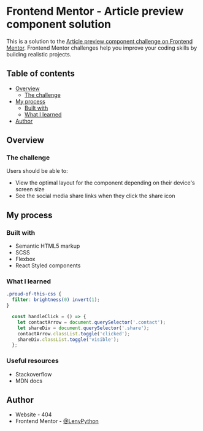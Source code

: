 # Frontend Mentor - Article preview component solution

This is a solution to the [Article preview component challenge on Frontend Mentor](https://www.frontendmentor.io/challenges/article-preview-component-dYBN_pYFT). Frontend Mentor challenges help you improve your coding skills by building realistic projects. 

## Table of contents

- [Overview](#overview)
  - [The challenge](#the-challenge)
- [My process](#my-process)
  - [Built with](#built-with)
  - [What I learned](#what-i-learned)
- [Author](#author)


## Overview

### The challenge

Users should be able to:

- View the optimal layout for the component depending on their device's screen size
- See the social media share links when they click the share icon


## My process

### Built with

- Semantic HTML5 markup
- SCSS
- Flexbox
- React Styled components

### What I learned

```css
.proud-of-this-css {
  filter: brightness(0) invert(1);
}
```
```js
  const handleClick = () => {
    let contactArrow = document.querySelector('.contact');
    let shareDiv = document.querySelector('.share');
    contactArrow.classList.toggle('clicked');
    shareDiv.classList.toggle('visible');
  };
```

### Useful resources

- Stackoverflow
- MDN docs


## Author

- Website - 404
- Frontend Mentor - [@LenyPython](https://www.frontendmentor.io/profile/LenyPython)
